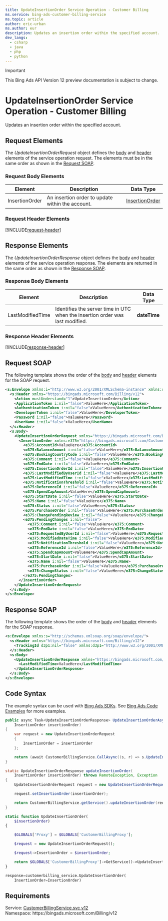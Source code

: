 ```yaml
---
title: UpdateInsertionOrder Service Operation - Customer Billing
ms.service: bing-ads-customer-billing-service
ms.topic: article
author: eric-urban
ms.author: eur
description: Updates an insertion order within the specified account.
dev_langs: 
  - csharp
  - java
  - php
  - python
---
```

> [!IMPORTANT]
> This Bing Ads API Version 12 preview documentation is subject to change.

# UpdateInsertionOrder Service Operation - Customer Billing
Updates an insertion order within the specified account.

## <a name="request"></a>Request Elements
The *UpdateInsertionOrderRequest* object defines the [body](#request-body) and [header](#request-header) elements of the service operation request. The elements must be in the same order as shown in the [Request SOAP](#request-soap). 

### <a name="request-body"></a>Request Body Elements

|Element|Description|Data Type|
|-----------|---------------|-------------|
|<a name="insertionorder"></a>InsertionOrder|An insertion order to update within the account.|[InsertionOrder](insertionorder.md)|

### <a name="request-header"></a>Request Header Elements
[!INCLUDE[request-header](./includes/request-header.md)]

## <a name="response"></a>Response Elements
The *UpdateInsertionOrderResponse* object defines the [body](#response-body) and [header](#response-header) elements of the service operation response. The elements are returned in the same order as shown in the [Response SOAP](#response-soap).

### <a name="response-body"></a>Response Body Elements

|Element|Description|Data Type|
|-----------|---------------|-------------|
|<a name="lastmodifiedtime"></a>LastModifiedTime|Identifies the server time in UTC when the insertion order was last modified.|**dateTime**|

### <a name="response-header"></a>Response Header Elements
[!INCLUDE[response-header](./includes/response-header.md)]

## <a name="request-soap"></a>Request SOAP
The following template shows the order of the [body](#request-body) and [header](#request-header) elements for the SOAP request.

```xml
<s:Envelope xmlns:i="http://www.w3.org/2001/XMLSchema-instance" xmlns:s="http://schemas.xmlsoap.org/soap/envelope/">
  <s:Header xmlns="https://bingads.microsoft.com/Billing/v12">
    <Action mustUnderstand="1">UpdateInsertionOrder</Action>
    <ApplicationToken i:nil="false">ValueHere</ApplicationToken>
    <AuthenticationToken i:nil="false">ValueHere</AuthenticationToken>
    <DeveloperToken i:nil="false">ValueHere</DeveloperToken>
    <Password i:nil="false">ValueHere</Password>
    <UserName i:nil="false">ValueHere</UserName>
  </s:Header>
  <s:Body>
    <UpdateInsertionOrderRequest xmlns="https://bingads.microsoft.com/Billing/v12">
      <InsertionOrder xmlns:e375="https://bingads.microsoft.com/Customer/v12/Entities" i:nil="false">
        <e375:AccountId>ValueHere</e375:AccountId>
        <e375:BalanceAmount i:nil="false">ValueHere</e375:BalanceAmount>
        <e375:BookingCountryCode i:nil="false">ValueHere</e375:BookingCountryCode>
        <e375:Comment i:nil="false">ValueHere</e375:Comment>
        <e375:EndDate i:nil="false">ValueHere</e375:EndDate>
        <e375:InsertionOrderId i:nil="false">ValueHere</e375:InsertionOrderId>
        <e375:LastModifiedByUserId i:nil="false">ValueHere</e375:LastModifiedByUserId>
        <e375:LastModifiedTime i:nil="false">ValueHere</e375:LastModifiedTime>
        <e375:NotificationThreshold i:nil="false">ValueHere</e375:NotificationThreshold>
        <e375:ReferenceId i:nil="false">ValueHere</e375:ReferenceId>
        <e375:SpendCapAmount>ValueHere</e375:SpendCapAmount>
        <e375:StartDate i:nil="false">ValueHere</e375:StartDate>
        <e375:Name i:nil="false">ValueHere</e375:Name>
        <e375:Status i:nil="false">ValueHere</e375:Status>
        <e375:PurchaseOrder i:nil="false">ValueHere</e375:PurchaseOrder>
        <e375:ChangePendingReview i:nil="false">ValueHere</e375:ChangePendingReview>
        <e375:PendingChanges i:nil="false">
          <e375:Comment i:nil="false">ValueHere</e375:Comment>
          <e375:EndDate i:nil="false">ValueHere</e375:EndDate>
          <e375:RequestedByUserId i:nil="false">ValueHere</e375:RequestedByUserId>
          <e375:ModifiedDateTime i:nil="false">ValueHere</e375:ModifiedDateTime>
          <e375:NotificationThreshold i:nil="false">ValueHere</e375:NotificationThreshold>
          <e375:ReferenceId i:nil="false">ValueHere</e375:ReferenceId>
          <e375:SpendCapAmount>ValueHere</e375:SpendCapAmount>
          <e375:StartDate i:nil="false">ValueHere</e375:StartDate>
          <e375:Name i:nil="false">ValueHere</e375:Name>
          <e375:PurchaseOrder i:nil="false">ValueHere</e375:PurchaseOrder>
          <e375:ChangeStatus i:nil="false">ValueHere</e375:ChangeStatus>
        </e375:PendingChanges>
      </InsertionOrder>
    </UpdateInsertionOrderRequest>
  </s:Body>
</s:Envelope>
```

## <a name="response-soap"></a>Response SOAP
The following template shows the order of the [body](#response-body) and [header](#response-header) elements for the SOAP response.

```xml
<s:Envelope xmlns:s="http://schemas.xmlsoap.org/soap/envelope/">
  <s:Header xmlns="https://bingads.microsoft.com/Billing/v12">
    <TrackingId d3p1:nil="false" xmlns:d3p1="http://www.w3.org/2001/XMLSchema-instance">ValueHere</TrackingId>
  </s:Header>
  <s:Body>
    <UpdateInsertionOrderResponse xmlns="https://bingads.microsoft.com/Billing/v12">
      <LastModifiedTime>ValueHere</LastModifiedTime>
    </UpdateInsertionOrderResponse>
  </s:Body>
</s:Envelope>
```

## <a name="example"></a>Code Syntax
The example syntax can be used with [Bing Ads SDKs](../guides/client-libraries.md). See [Bing Ads Code Examples](../guides/code-examples.md) for more examples.
```csharp
public async Task<UpdateInsertionOrderResponse> UpdateInsertionOrderAsync(
	InsertionOrder insertionOrder)
{
	var request = new UpdateInsertionOrderRequest
	{
		InsertionOrder = insertionOrder
	};

	return (await CustomerBillingService.CallAsync((s, r) => s.UpdateInsertionOrderAsync(r), request));
}
```
```java
static UpdateInsertionOrderResponse updateInsertionOrder(
	InsertionOrder insertionOrder) throws RemoteException, Exception
{
	UpdateInsertionOrderRequest request = new UpdateInsertionOrderRequest();

	request.setInsertionOrder(insertionOrder);

	return CustomerBillingService.getService().updateInsertionOrder(request);
}
```
```php
static function UpdateInsertionOrder(
	$insertionOrder)
{

	$GLOBALS['Proxy'] = $GLOBALS['CustomerBillingProxy'];

	$request = new UpdateInsertionOrderRequest();

	$request->InsertionOrder = $insertionOrder;

	return $GLOBALS['CustomerBillingProxy']->GetService()->UpdateInsertionOrder($request);
}
```
```python
response=customerbilling_service.UpdateInsertionOrder(
	InsertionOrder=InsertionOrder)
```

## Requirements
Service: [CustomerBillingService.svc v12](https://clientcenter.api.bingads.microsoft.com/Api/Billing/v12/CustomerBillingService.svc)  
Namespace: https\://bingads.microsoft.com/Billing/v12  

